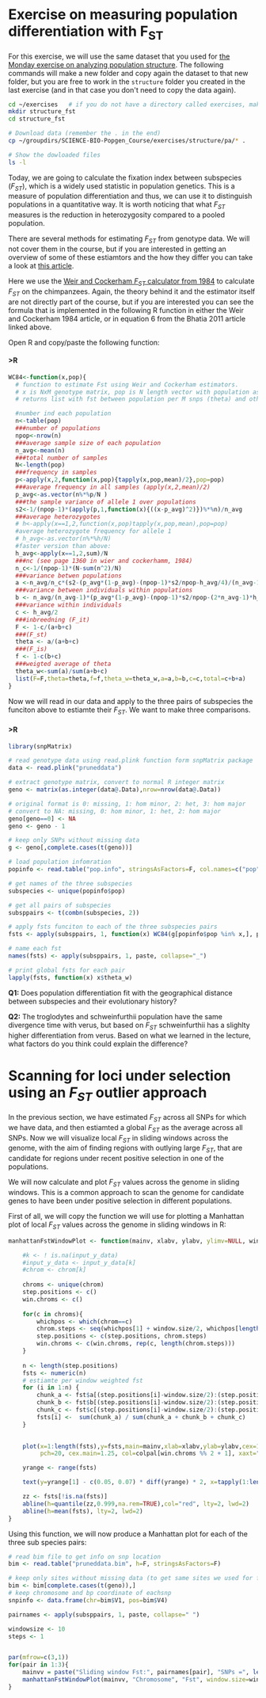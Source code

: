 # Exercise on measuring population differentiation with F<sub>ST</sub>


For this exercise, we will use the same dataset that you used for [the Monday exercise on analyzing population structure](https://github.com/populationgenetics/exercises/blob/master/Population_structure/ExerciseStructure_2022.md). 
The following commands will make a new folder and copy again the dataset to that new folder,
but you are free to work in the `structure` folder you created in the last exercise (and in that
case you don't need to copy the data again).

```bash
cd ~/exercises   # if you do not have a directory called exercises, make one:  mkdir ~/exercises 
mkdir structure_fst 
cd structure_fst

# Download data (remember the . in the end)
cp ~/groupdirs/SCIENCE-BIO-Popgen_Course/exercises/structure/pa/* .

# Show the dowloaded files
ls -l
```


Today, we are going to calculate the fixation index between subspecies
(*F<sub>ST</sub>*), which is a widely used statistic in population
genetics. This is a measure of population differentiation and thus, we
can use it to distinguish populations in a quantitative way.
It is worth noticing that what *F<sub>ST</sub>* measures is the
reduction in heterozygosity compared to a pooled population.

There are several methods for estimating *F<sub>ST</sub>* from genotype data. We will not
cover them in the course, but if you are interested in getting an overview of some of these
estiamtors and the how they differ you can take a look at [this article](https://genome.cshlp.org/content/23/9/1514.full.pdf).

Here we use the [Weir and Cockerham *F<sub>ST</sub>* calculator from 1984](https://onlinelibrary.wiley.com/doi/pdfdirect/10.1111/j.1558-5646.1984.tb05657.x) to
calculate *F<sub>ST</sub>* on the chimpanzees. Again, the theory behind it and the estimator itself are
not directly part of the course, but if you are interested you can see the formula that is implemented in the following R function in either
the Weir and Cockerham 1984 article, or in equation 6 from the Bhatia 2011 article linked above.

Open R and copy/paste the following function:

#### \>R
```R
WC84<-function(x,pop){
  # function to estimate Fst using Weir and Cockerham estimators.
  # x is NxM genotype matrix, pop is N length vector with population assignment for each sample
  # returns list with fst between population per M snps (theta) and other stuff

  #number ind each population
  n<-table(pop)
  ###number of populations
  npop<-nrow(n)
  ###average sample size of each population
  n_avg<-mean(n)
  ###total number of samples
  N<-length(pop)
  ###frequency in samples
  p<-apply(x,2,function(x,pop){tapply(x,pop,mean)/2},pop=pop)
  ###average frequency in all samples (apply(x,2,mean)/2)
  p_avg<-as.vector(n%*%p/N )
  ###the sample variance of allele 1 over populations
  s2<-1/(npop-1)*(apply(p,1,function(x){((x-p_avg)^2)})%*%n)/n_avg
  ###average heterozygotes
  # h<-apply(x==1,2,function(x,pop)tapply(x,pop,mean),pop=pop)
  #average heterozygote frequency for allele 1
  # h_avg<-as.vector(n%*%h/N)
  #faster version than above:
  h_avg<-apply(x==1,2,sum)/N
  ###nc (see page 1360 in wier and cockerhamm, 1984)
  n_c<-1/(npop-1)*(N-sum(n^2)/N)
  ###variance betwen populations
  a <-n_avg/n_c*(s2-(p_avg*(1-p_avg)-(npop-1)*s2/npop-h_avg/4)/(n_avg-1))
  ###variance between individuals within populations
  b <- n_avg/(n_avg-1)*(p_avg*(1-p_avg)-(npop-1)*s2/npop-(2*n_avg-1)*h_avg/(4*n_avg))
  ###variance within individuals
  c <- h_avg/2
  ###inbreedning (F_it)
  F <- 1-c/(a+b+c)
  ###(F_st)
  theta <- a/(a+b+c)
  ###(F_is)
  f <- 1-c(b+c)
  ###weigted average of theta
  theta_w<-sum(a)/sum(a+b+c)
  list(F=F,theta=theta,f=f,theta_w=theta_w,a=a,b=b,c=c,total=c+b+a)
}
```

Now we will read in our data and apply to the three pairs of subspecies the funciton above to estiamte their
*F<sub>ST</sub>*. We want to make three comparisons.

#### \>R
```R
library(snpMatrix)

# read genotype data using read.plink function form snpMatrix package
data <- read.plink("pruneddata")

# extract genotype matrix, convert to normal R integer matrix
geno <- matrix(as.integer(data@.Data),nrow=nrow(data@.Data))

# original format is 0: missing, 1: hom minor, 2: het, 3: hom major
# convert to NA: missing, 0: hom minor, 1: het, 2: hom major
geno[geno==0] <- NA
geno <- geno - 1

# keep only SNPs without missing data
g <- geno[,complete.cases(t(geno))]

# load population infomration
popinfo <- read.table("pop.info", stringsAsFactors=F, col.names=c("pop", "ind"))

# get names of the three subspecies
subspecies <- unique(popinfo$pop)

# get all pairs of subspecies
subsppairs <- t(combn(subspecies, 2))

# apply fsts funciton to each of the three subspecies pairs
fsts <- apply(subsppairs, 1, function(x) WC84(g[popinfo$pop %in% x,], popinfo$pop[popinfo$pop %in% x]))

# name each fst 
names(fsts) <- apply(subsppairs, 1, paste, collapse="_")

# print global fsts for each pair
lapply(fsts, function(x) x$theta_w)

```

**Q1:** Does population differentiation fit with the geographical
distance between subspecies and their evolutionary history?


**Q2:** The troglodytes and schweinfurthii population have the same
divergence time with verus, but based on *F<sub>ST</sub>* schweinfurthii has a slighlty higher differentiation from verus. Based on what we learned in the lecture, what factors do you think
could explain the difference?


# Scanning for loci under selection using an *F<sub>ST</sub>* outlier approach

In the previous section, we have estimated *F<sub>ST</sub>* across all SNPs for which we have data, and then estiamted
a global *F<sub>ST</sub>* as the average across all SNPs. Now we will visualize local *F<sub>ST</sub>* in sliding windows across
the genome, with the aim of finding regions with outlying large *F<sub>ST</sub>*, that are candidate for regions under recent
positive selection in one of the populations.

We will now calculate and plot *F<sub>ST</sub>* values across the genome in sliding windows.
This is a common approach to scan the genome for candidate genes to have been under positive
selection in different populations.

First of all, we will copy the function we will use for plotting  a Manhattan plot of local *F<sub>ST</sub>* values across the genome in sliding windows in R:

``` R
manhattanFstWindowPlot <- function(mainv, xlabv, ylabv, ylimv=NULL, window.size, step.size,chrom, fst, colpal = c("lightblue", "darkblue")){

    #k <- ! is.na(input_y_data)
    #input_y_data <- input_y_data[k]
    #chrom <- chrom[k]
    
    chroms <- unique(chrom)
    step.positions <- c()
    win.chroms <- c()
    
    for(c in chroms){
        whichpos <- which(chrom==c)
        chrom.steps <- seq(whichpos[1] + window.size/2, whichpos[length(whichpos)] - window.size/2, by=step.size)
        step.positions <- c(step.positions, chrom.steps)
        win.chroms <- c(win.chroms, rep(c, length(chrom.steps)))
    }
    
    n <- length(step.positions)
    fsts <- numeric(n)
    # estiamte per window weighted fst
    for (i in 1:n) {
        chunk_a <- fst$a[(step.positions[i]-window.size/2):(step.positions[i]+window.size/2)]
        chunk_b <- fst$b[(step.positions[i]-window.size/2):(step.positions[i]+window.size/2)]
        chunk_c <- fst$c[(step.positions[i]-window.size/2):(step.positions[i]+window.size/2)]
        fsts[i] <-  sum(chunk_a) / sum(chunk_a + chunk_b + chunk_c)
    }

    
    plot(x=1:length(fsts),y=fsts,main=mainv,xlab=xlabv,ylab=ylabv,cex=1,
         pch=20, cex.main=1.25, col=colpal[win.chroms %% 2 + 1], xaxt="n")

    yrange <- range(fsts)

    text(y=yrange[1] - c(0.05, 0.07) * diff(yrange) * 2, x=tapply(1:length(win.chroms), win.chroms, mean), labels=unique(win.chroms), xpd=NA)

	zz <- fsts[!is.na(fsts)]
	abline(h=quantile(zz,0.999,na.rem=TRUE),col="red", lty=2, lwd=2)
	abline(h=mean(fsts), lty=2, lwd=2)
}
```

Using this function, we will now produce a Manhattan plot for each of the three sub species pairs:


``` R
# read bim file to get info on snp location
bim <- read.table("pruneddata.bim", h=F, stringsAsFactors=F)

# keep only sites without missing data (to get same sites we used for fst)
bim <- bim[complete.cases(t(geno)),]
# keep chromosome and bp coordinate of eachsnp
snpinfo <- data.frame(chr=bim$V1, pos=bim$V4)

pairnames <- apply(subsppairs, 1, paste, collapse=" ")

windowsize <- 10
steps <- 1


par(mfrow=c(3,1))
for(pair in 1:3){
    mainvv = paste("Sliding window Fst:", pairnames[pair], "SNPs =", length(fsts[[pair]]$theta), "Win: ", windowsize, "Step: ", steps)
    manhattanFstWindowPlot(mainvv, "Chromosome", "Fst", window.size=windowsize, step.size=steps, fst =fsts[[pair]], chrom=snpinfo$chr)
}

```


